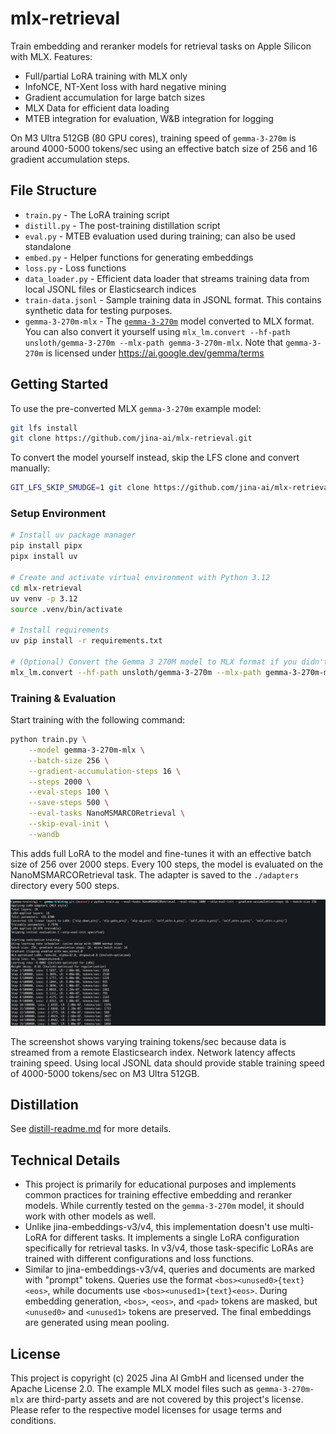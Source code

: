 # mlx-retrieval

Train embedding and reranker models for retrieval tasks on Apple Silicon with MLX. Features:

- Full/partial LoRA training with MLX only
- InfoNCE, NT-Xent loss with hard negative mining
- Gradient accumulation for large batch sizes
- MLX Data for efficient data loading
- MTEB integration for evaluation, W&B integration for logging

On M3 Ultra 512GB (80 GPU cores), training speed of `gemma-3-270m` is around 4000-5000 tokens/sec using an effective batch size of 256 and 16 gradient accumulation steps.

## File Structure

- `train.py` - The LoRA training script
- `distill.py` - The post-training distillation script
- `eval.py` - MTEB evaluation used during training; can also be used standalone
- `embed.py` - Helper functions for generating embeddings
- `loss.py` - Loss functions
- `data_loader.py` - Efficient data loader that streams training data from local JSONL files or Elasticsearch indices
- `train-data.jsonl` - Sample training data in JSONL format. This contains synthetic data for testing purposes.
- `gemma-3-270m-mlx` - The [`gemma-3-270m`](https://huggingface.co/google/gemma-3-270m) model converted to MLX format. You can also convert it yourself using `mlx_lm.convert --hf-path unsloth/gemma-3-270m --mlx-path gemma-3-270m-mlx`. Note that `gemma-3-270m` is licensed under https://ai.google.dev/gemma/terms 

## Getting Started

To use the pre-converted MLX `gemma-3-270m` example model:

```bash
git lfs install
git clone https://github.com/jina-ai/mlx-retrieval.git
```

To convert the model yourself instead, skip the LFS clone and convert manually:

```bash
GIT_LFS_SKIP_SMUDGE=1 git clone https://github.com/jina-ai/mlx-retrieval.git
```

### Setup Environment

```bash
# Install uv package manager
pip install pipx
pipx install uv

# Create and activate virtual environment with Python 3.12
cd mlx-retrieval
uv venv -p 3.12
source .venv/bin/activate

# Install requirements
uv pip install -r requirements.txt

# (Optional) Convert the Gemma 3 270M model to MLX format if you didn't use the LFS clone
mlx_lm.convert --hf-path unsloth/gemma-3-270m --mlx-path gemma-3-270m-mlx
```

### Training & Evaluation

Start training with the following command:

```bash
python train.py \
    --model gemma-3-270m-mlx \
    --batch-size 256 \
    --gradient-accumulation-steps 16 \
    --steps 2000 \
    --eval-steps 100 \
    --save-steps 500 \
    --eval-tasks NanoMSMARCORetrieval \
    --skip-eval-init \
    --wandb
```

This adds full LoRA to the model and fine-tunes it with an effective batch size of 256 over 2000 steps. Every 100 steps, the model is evaluated on the NanoMSMARCORetrieval task. The adapter is saved to the `./adapters` directory every 500 steps.

![Training Progress](.readme/train.jpg)

The screenshot shows varying training tokens/sec because data is streamed from a remote Elasticsearch index. Network latency affects training speed. Using local JSONL data should provide stable training speed of 4000-5000 tokens/sec on M3 Ultra 512GB.

## Distillation

See [distill-readme.md](distill-readme.md) for more details.

## Technical Details

- This project is primarily for educational purposes and implements common practices for training effective embedding and reranker models. While currently tested on the `gemma-3-270m` model, it should work with other models as well.
- Unlike jina-embeddings-v3/v4, this implementation doesn't use multi-LoRA for different tasks. It implements a single LoRA configuration specifically for retrieval tasks. In v3/v4, those task-specific LoRAs are trained with different configurations and loss functions.
- Similar to jina-embeddings-v3/v4, queries and documents are marked with "prompt" tokens. Queries use the format `<bos><unused0>{text}<eos>`, while documents use `<bos><unused1>{text}<eos>`. During embedding generation, `<bos>`, `<eos>`, and `<pad>` tokens are masked, but `<unused0>` and `<unused1>` tokens are preserved. The final embeddings are generated using mean pooling.

## License

This project is copyright (c) 2025 Jina AI GmbH and licensed under the Apache License 2.0. The example MLX model files such as `gemma-3-270m-mlx` are third-party assets and are not covered by this project's license. Please refer to the respective model licenses for usage terms and conditions.